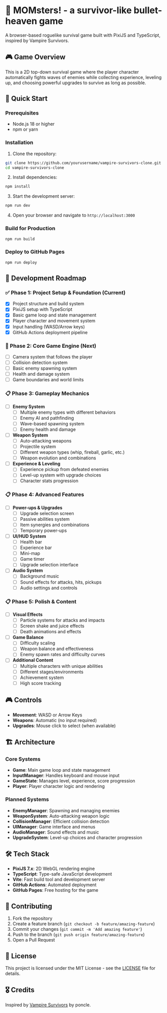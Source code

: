 # 🧛 MOMsters! - a survivor-like bullet-heaven game
A browser-based roguelike survival game built with PixiJS and TypeScript, inspired by Vampire Survivors.

## 🎮 Game Overview

This is a 2D top-down survival game where the player character automatically fights waves of enemies while collecting experience, leveling up, and choosing powerful upgrades to survive as long as possible.

## 🚀 Quick Start

### Prerequisites
- Node.js 18 or higher
- npm or yarn

### Installation

1. Clone the repository:
```bash
git clone https://github.com/yourusername/vampire-survivors-clone.git
cd vampire-survivors-clone
```

2. Install dependencies:
```bash
npm install
```

3. Start the development server:
```bash
npm run dev
```

4. Open your browser and navigate to `http://localhost:3000`

### Build for Production

```bash
npm run build
```

### Deploy to GitHub Pages

```bash
npm run deploy
```

## 🎯 Development Roadmap

### ✅ Phase 1: Project Setup & Foundation (Current)
- [x] Project structure and build system
- [x] PixiJS setup with TypeScript
- [x] Basic game loop and state management
- [x] Player character and movement system
- [x] Input handling (WASD/Arrow keys)
- [x] GitHub Actions deployment pipeline

### 🔄 Phase 2: Core Game Engine (Next)
- [ ] Camera system that follows the player
- [ ] Collision detection system
- [ ] Basic enemy spawning system
- [ ] Health and damage system
- [ ] Game boundaries and world limits

### 📋 Phase 3: Gameplay Mechanics
- [ ] **Enemy System**
  - [ ] Multiple enemy types with different behaviors
  - [ ] Enemy AI and pathfinding
  - [ ] Wave-based spawning system
  - [ ] Enemy health and damage
  
- [ ] **Weapon System**
  - [ ] Auto-attacking weapons
  - [ ] Projectile system
  - [ ] Different weapon types (whip, fireball, garlic, etc.)
  - [ ] Weapon evolution and combinations

- [ ] **Experience & Leveling**
  - [ ] Experience pickup from defeated enemies
  - [ ] Level-up system with upgrade choices
  - [ ] Character stats progression

### 📋 Phase 4: Advanced Features
- [ ] **Power-ups & Upgrades**
  - [ ] Upgrade selection screen
  - [ ] Passive abilities system
  - [ ] Item synergies and combinations
  - [ ] Temporary power-ups

- [ ] **UI/HUD System**
  - [ ] Health bar
  - [ ] Experience bar
  - [ ] Mini-map
  - [ ] Game timer
  - [ ] Upgrade selection interface

- [ ] **Audio System**
  - [ ] Background music
  - [ ] Sound effects for attacks, hits, pickups
  - [ ] Audio settings and controls

### 📋 Phase 5: Polish & Content
- [ ] **Visual Effects**
  - [ ] Particle systems for attacks and impacts
  - [ ] Screen shake and juice effects
  - [ ] Death animations and effects
  
- [ ] **Game Balance**
  - [ ] Difficulty scaling
  - [ ] Weapon balance and effectiveness
  - [ ] Enemy spawn rates and difficulty curves

- [ ] **Additional Content**
  - [ ] Multiple characters with unique abilities
  - [ ] Different stages/environments
  - [ ] Achievement system
  - [ ] High score tracking

## 🎮 Controls

- **Movement**: WASD or Arrow Keys
- **Weapons**: Automatic (no input required)
- **Upgrades**: Mouse click to select (when available)

## 🏗️ Architecture

### Core Systems
- **Game**: Main game loop and state management
- **InputManager**: Handles keyboard and mouse input
- **GameState**: Manages level, experience, score progression
- **Player**: Player character logic and rendering

### Planned Systems
- **EnemyManager**: Spawning and managing enemies
- **WeaponSystem**: Auto-attacking weapon logic  
- **CollisionManager**: Efficient collision detection
- **UIManager**: Game interface and menus
- **AudioManager**: Sound effects and music
- **UpgradeSystem**: Level-up choices and character progression

## 🛠️ Tech Stack

- **PixiJS 7.x**: 2D WebGL rendering engine
- **TypeScript**: Type-safe JavaScript development
- **Vite**: Fast build tool and development server
- **GitHub Actions**: Automated deployment
- **GitHub Pages**: Free hosting for the game

## 🤝 Contributing

1. Fork the repository
2. Create a feature branch (`git checkout -b feature/amazing-feature`)
3. Commit your changes (`git commit -m 'Add amazing feature'`)
4. Push to the branch (`git push origin feature/amazing-feature`)
5. Open a Pull Request

## 📝 License

This project is licensed under the MIT License - see the [LICENSE](LICENSE) file for details.

## 🎖️ Credits

Inspired by [Vampire Survivors](https://store.steampowered.com/app/1794680/Vampire_Survivors/) by poncle. 